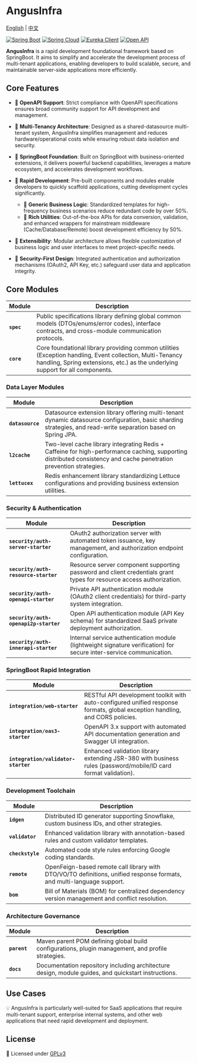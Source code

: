 # AngusInfra

[English](README_en.md) | [中文](README.md)

[![Spring Boot](https://img.shields.io/badge/Spring%20Boot-3.4.0-brightgreen)](https://spring.io/projects/spring-boot)
[![Spring Cloud](https://img.shields.io/badge/Spring%20Cloud-4.2.0-brightgreen)](https://spring.io/projects/spring-cloud)
[![Eureka Client](https://img.shields.io/badge/Eureka%20Client-2.0.4-lightgrey)](https://spring.io/projects/spring-cloud-netflix)
[![Open API](https://img.shields.io/badge/Open%20API-3.0.1-blue)](https://swagger.io/specification/)

**AngusInfra** is a rapid development foundational framework based on SpringBoot. It aims to
simplify and accelerate the development process of multi-tenant applications, enabling developers to
build scalable, secure, and maintainable server-side applications more efficiently.

## **Core Features**

- 🌟 **OpenAPI Support**: Strict compliance with OpenAPI specifications ensures broad community support for API development and management.

- 🌟 **Multi-Tenancy Architecture**: Designed as a shared-datasource multi-tenant system, AngusInfra simplifies management and reduces hardware/operational costs while ensuring robust data isolation and security.

- 🌟 **SpringBoot Foundation**: Built on SpringBoot with business-oriented extensions, it delivers powerful backend capabilities, leverages a mature ecosystem, and accelerates development workflows.

- 🌟 **Rapid Development**: Pre-built components and modules enable developers to quickly scaffold applications, cutting development cycles significantly.
  - 🚀 **Generic Business Logic**: Standardized templates for high-frequency business scenarios reduce redundant code by over 50%.
  - 🚀 **Rich Utilities**: Out-of-the-box APIs for data conversion, validation, and enhanced wrappers for mainstream middleware (Cache/Database/Remote) boost development efficiency by 50%.

- 🌟 **Extensibility**: Modular architecture allows flexible customization of business logic and user interfaces to meet project-specific needs.

- 🌟 **Security-First Design**: Integrated authentication and authorization mechanisms (OAuth2, API Key, etc.) safeguard user data and application integrity.

## **Core Modules**
| Module | Description                                                                                                                                                                                  |  
|--------|----------------------------------------------------------------------------------------------------------------------------------------------------------------------------------------------|  
| **`spec`** | Public specifications library defining global common models (DTOs/enums/error codes), interface contracts, and cross-module communication protocols.                                         |  
| **`core`** | Core foundational library providing common utilities (Exception handling, Event collection, Multi-Tenancy handling, Spring extensions, etc.) as the underlying support for all components. |  

### **Data Layer Modules**
| Module | Description |  
|--------|-------------|  
| **`datasource`** | Datasource extension library offering multi-tenant dynamic datasource configuration, basic sharding strategies, and read-write separation based on Spring JPA. |  
| **`l2cache`** | Two-level cache library integrating Redis + Caffeine for high-performance caching, supporting distributed consistency and cache penetration prevention strategies. |  
| **`lettucex`** | Redis enhancement library standardizing Lettuce configurations and providing business extension utilities. |  

### **Security & Authentication**
| Module | Description |  
|--------|-------------|  
| **`security/auth-server-starter`** | OAuth2 authorization server with automated token issuance, key management, and authorization endpoint configuration. |  
| **`security/auth-resource-starter`** | Resource server component supporting password and client credentials grant types for resource access authorization. |  
| **`security/auth-openapi-starter`** | Private API authentication module (OAuth2 client credentials) for third-party system integration. |  
| **`security/auth-openapi2p-starter`** | Open API authentication module (API Key schema) for standardized SaaS private deployment authorization. |  
| **`security/auth-innerapi-starter`** | Internal service authentication module (lightweight signature verification) for secure inter-service communication. |  

### **SpringBoot Rapid Integration**
| Module | Description                                                                                                                  |  
|--------|------------------------------------------------------------------------------------------------------------------------------|  
| **`integration/web-starter`** | RESTful API development toolkit with auto-configured unified response formats, global exception handling, and CORS policies. |  
| **`integration/oas3-starter`** | OpenAPI 3.x support with automated API documentation generation and Swagger UI integration.                                  |  
| **`integration/validator-starter`** | Enhanced validation library extending JSR-380 with business rules (password/mobile/ID card format validation).               |  

### **Development Toolchain**
| Module | Description |  
|--------|-------------|  
| **`idgen`** | Distributed ID generator supporting Snowflake, custom business IDs, and other strategies. |  
| **`validator`** | Enhanced validation library with annotation-based rules and custom validator templates. |  
| **`checkstyle`** | Automated code style rules enforcing Google coding standards. |  
| **`remote`** | OpenFeign-based remote call library with DTO/VO/TO definitions, unified response formats, and multi-language support. |  
| **`bom`** | Bill of Materials (BOM) for centralized dependency version management and conflict resolution. |  

### **Architecture Governance**
| Module | Description |  
|--------|-------------|  
| **`parent`** | Maven parent POM defining global build configurations, plugin management, and profile strategies. |  
| **`docs`** | Documentation repository including architecture design, module guides, and quickstart instructions. |  

## Use Cases

💡 AngusInfra is particularly well-suited for SaaS applications that require multi-tenant support,
enterprise internal systems, and other web applications that need rapid development and deployment.

## License

📜 Licensed under [GPLv3](https://www.gnu.org/licenses/gpl-3.0.html)
